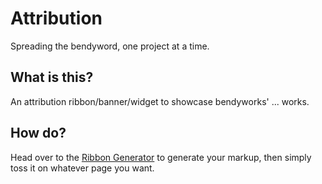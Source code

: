 # Attribution
Spreading the bendyword, one project at a time.

## What is this?
An attribution ribbon/banner/widget to showcase bendyworks' ... works.

## How do?
Head over to the [Ribbon Generator](http://bendyworks.github.io/attribution)
to generate your markup, then simply toss it on whatever page you want.
